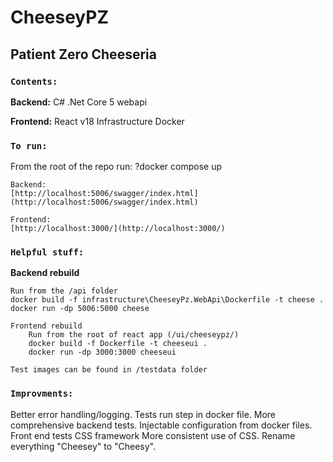 # CheeseyPZ

## Patient Zero Cheeseria

### `Contents:`

**Backend:**
C# .Net Core 5 webapi

**Frontend:**
React v18
Infrastructure
Docker

### `To run:`

From the root of the repo run:
?docker compose up

    Backend:
    [http://localhost:5006/swagger/index.html](http://localhost:5006/swagger/index.html)

    Frontend:
    [http://localhost:3000/](http://localhost:3000/)

### `Helpful stuff:`

**Backend rebuild**

    Run from the /api folder
    docker build -f infrastructure\CheeseyPz.WebApi\Dockerfile -t cheese .
    docker run -dp 5006:5000 cheese

    Frontend rebuild
        Run from the root of react app (/ui/cheeseypz/)
        docker build -f Dockerfile -t cheeseui .
        docker run -dp 3000:3000 cheeseui

    Test images can be found in /testdata folder

### `Improvments:`

Better error handling/logging.
Tests run step in docker file.
More comprehensive backend tests.
Injectable configuration from docker files.
Front end tests
CSS framework
More consistent use of CSS.
Rename everything "Cheesey" to "Cheesy".
